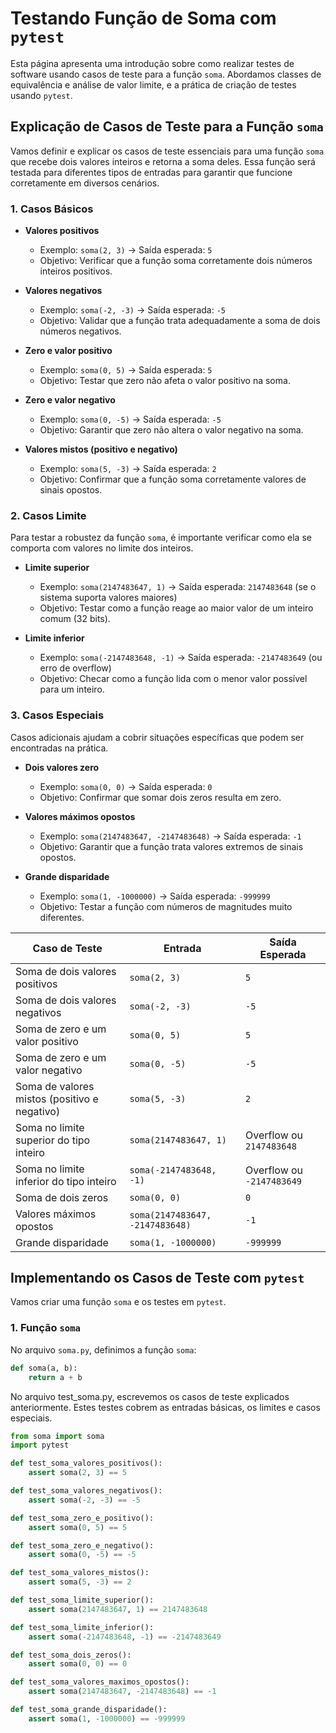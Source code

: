 # Testando Função de Soma com `pytest`

Esta página apresenta uma introdução sobre como realizar testes de software usando casos de teste para a função `soma`. Abordamos classes de equivalência e análise de valor limite, e a prática de criação de testes usando `pytest`.

## Explicação de Casos de Teste para a Função `soma`

Vamos definir e explicar os casos de teste essenciais para uma função `soma` que recebe dois valores inteiros e retorna a soma deles. Essa função será testada para diferentes tipos de entradas para garantir que funcione corretamente em diversos cenários.

### 1. Casos Básicos

- **Valores positivos**  
   - Exemplo: `soma(2, 3)` → Saída esperada: `5`
   - Objetivo: Verificar que a função soma corretamente dois números inteiros positivos.

- **Valores negativos**  
   - Exemplo: `soma(-2, -3)` → Saída esperada: `-5`
   - Objetivo: Validar que a função trata adequadamente a soma de dois números negativos.

- **Zero e valor positivo**  
   - Exemplo: `soma(0, 5)` → Saída esperada: `5`
   - Objetivo: Testar que zero não afeta o valor positivo na soma.

- **Zero e valor negativo**  
   - Exemplo: `soma(0, -5)` → Saída esperada: `-5`
   - Objetivo: Garantir que zero não altera o valor negativo na soma.

- **Valores mistos (positivo e negativo)**  
   - Exemplo: `soma(5, -3)` → Saída esperada: `2`
   - Objetivo: Confirmar que a função soma corretamente valores de sinais opostos.

### 2. Casos Limite

Para testar a robustez da função `soma`, é importante verificar como ela se comporta com valores no limite dos inteiros.

- **Limite superior**  
   - Exemplo: `soma(2147483647, 1)` → Saída esperada: `2147483648` (se o sistema suporta valores maiores)
   - Objetivo: Testar como a função reage ao maior valor de um inteiro comum (32 bits).

- **Limite inferior**  
   - Exemplo: `soma(-2147483648, -1)` → Saída esperada: `-2147483649` (ou erro de overflow)
   - Objetivo: Checar como a função lida com o menor valor possível para um inteiro.

### 3. Casos Especiais

Casos adicionais ajudam a cobrir situações específicas que podem ser encontradas na prática.

- **Dois valores zero**  
   - Exemplo: `soma(0, 0)` → Saída esperada: `0`
   - Objetivo: Confirmar que somar dois zeros resulta em zero.

- **Valores máximos opostos**  
   - Exemplo: `soma(2147483647, -2147483648)` → Saída esperada: `-1`
   - Objetivo: Garantir que a função trata valores extremos de sinais opostos.

- **Grande disparidade**  
   - Exemplo: `soma(1, -1000000)` → Saída esperada: `-999999`
   - Objetivo: Testar a função com números de magnitudes muito diferentes.

| Caso de Teste                            | Entrada               | Saída Esperada |
|------------------------------------------|-----------------------|----------------|
| Soma de dois valores positivos           | `soma(2, 3)`         | `5`            |
| Soma de dois valores negativos           | `soma(-2, -3)`       | `-5`           |
| Soma de zero e um valor positivo         | `soma(0, 5)`         | `5`            |
| Soma de zero e um valor negativo         | `soma(0, -5)`        | `-5`           |
| Soma de valores mistos (positivo e negativo) | `soma(5, -3)` | `2`            |
| Soma no limite superior do tipo inteiro  | `soma(2147483647, 1)`| Overflow ou `2147483648`|
| Soma no limite inferior do tipo inteiro  | `soma(-2147483648, -1)`| Overflow ou `-2147483649`|
| Soma de dois zeros                       | `soma(0, 0)`         | `0`            |
| Valores máximos opostos                  | `soma(2147483647, -2147483648)`| `-1`|
| Grande disparidade                       | `soma(1, -1000000)`  | `-999999`      |

## Implementando os Casos de Teste com `pytest`

Vamos criar uma função `soma` e os testes em `pytest`.

### 1. Função `soma`

No arquivo `soma.py`, definimos a função `soma`:

```python
def soma(a, b):
    return a + b
```


No arquivo test_soma.py, escrevemos os casos de teste explicados anteriormente. Estes testes cobrem as entradas básicas, os limites e casos especiais.


```python
from soma import soma
import pytest

def test_soma_valores_positivos():
    assert soma(2, 3) == 5

def test_soma_valores_negativos():
    assert soma(-2, -3) == -5

def test_soma_zero_e_positivo():
    assert soma(0, 5) == 5

def test_soma_zero_e_negativo():
    assert soma(0, -5) == -5

def test_soma_valores_mistos():
    assert soma(5, -3) == 2

def test_soma_limite_superior():
    assert soma(2147483647, 1) == 2147483648

def test_soma_limite_inferior():
    assert soma(-2147483648, -1) == -2147483649

def test_soma_dois_zeros():
    assert soma(0, 0) == 0

def test_soma_valores_maximos_opostos():
    assert soma(2147483647, -2147483648) == -1

def test_soma_grande_disparidade():
    assert soma(1, -1000000) == -999999
```